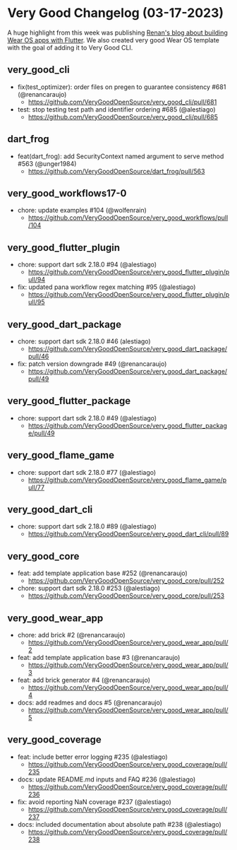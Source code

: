 # Very Good Changelog (03-17-2023)

A huge highlight from this week was publishing [Renan's blog about building Wear OS apps with Flutter](https://verygood.ventures/blog/building-wear-os-apps-with-flutter-a-very-good-guide). We also created very good Wear OS template with the goal of adding it to Very Good CLI.

## very_good_cli

- fix(test_optimizer): order files on pregen to guarantee consistency #681 (@renancaraujo)
  - https://github.com/VeryGoodOpenSource/very_good_cli/pull/681
- test: stop testing test path and identifier ordering #685 (@alestiago)
  - https://github.com/VeryGoodOpenSource/very_good_cli/pull/685

## dart_frog

- feat(dart_frog): add SecurityContext named argument to serve method #563 (@unger1984)
  - https://github.com/VeryGoodOpenSource/dart_frog/pull/563

## very_good_workflows17-0

- chore: update examples #104 (@wolfenrain)
  - https://github.com/VeryGoodOpenSource/very_good_workflows/pull/104

## very_good_flutter_plugin

- chore: support dart sdk 2.18.0 #94 (@alestiago)
  - https://github.com/VeryGoodOpenSource/very_good_flutter_plugin/pull/94
- fix: updated pana workflow regex matching #95 (@alestiago)
  - https://github.com/VeryGoodOpenSource/very_good_flutter_plugin/pull/95

## very_good_dart_package

- chore: support dart sdk 2.18.0 #46 (alestiago)
  - https://github.com/VeryGoodOpenSource/very_good_dart_package/pull/46
- fix: patch version downgrade #49 (@renancaraujo)
  - https://github.com/VeryGoodOpenSource/very_good_dart_package/pull/49

## very_good_flutter_package

- chore: support dart sdk 2.18.0 #49 (@alestiago)
  - https://github.com/VeryGoodOpenSource/very_good_flutter_package/pull/49

## very_good_flame_game

- chore: support dart sdk 2.18.0 #77 (@alestiago)
  - https://github.com/VeryGoodOpenSource/very_good_flame_game/pull/77

## very_good_dart_cli

- chore: support dart sdk 2.18.0 #89 (@alestiago)
  - https://github.com/VeryGoodOpenSource/very_good_dart_cli/pull/89

## very_good_core

- feat: add template application base #252 (@renancaraujo)
  - https://github.com/VeryGoodOpenSource/very_good_core/pull/252
- chore: support dart sdk 2.18.0 #253 (@alestiago)
  - https://github.com/VeryGoodOpenSource/very_good_core/pull/253

## very_good_wear_app

- chore: add brick #2 (@renancaraujo)
  - https://github.com/VeryGoodOpenSource/very_good_wear_app/pull/2
- feat: add template application base #3 (@renancaraujo)
  - https://github.com/VeryGoodOpenSource/very_good_wear_app/pull/3
- feat: add brick generator #4 (@renancaraujo)
  - https://github.com/VeryGoodOpenSource/very_good_wear_app/pull/4
- docs: add readmes and docs #5 (@renancaraujo)
  - https://github.com/VeryGoodOpenSource/very_good_wear_app/pull/5

## very_good_coverage

- feat: include better error logging #235 (@alestiago)
  - https://github.com/VeryGoodOpenSource/very_good_coverage/pull/235
- docs: update README.md inputs and FAQ #236 (@alestiago)
  - https://github.com/VeryGoodOpenSource/very_good_coverage/pull/236
- fix: avoid reporting NaN coverage #237 (@alestiago)
  - https://github.com/VeryGoodOpenSource/very_good_coverage/pull/237
- docs: included documentation about absolute path #238 (@alestiago)
  - https://github.com/VeryGoodOpenSource/very_good_coverage/pull/238
